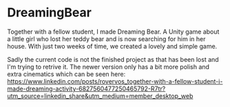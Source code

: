 # DreamingBear

Together with a fellow student, I made Dreaming Bear. 
A Unity game about a little girl who lost her teddy bear and is now searching for him in her house. 
With just two weeks of time, we created a lovely and simple game.

Sadly the current code is not the finished project as that has been lost and I'm trying to retrive it.
The newer version only has a bit more polish and extra cinematics which can be seen here: https://www.linkedin.com/posts/rovervos_together-with-a-fellow-student-i-made-dreaming-activity-6827560477250465792-R7tr?utm_source=linkedin_share&utm_medium=member_desktop_web

